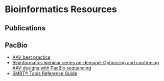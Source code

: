 # Bioinformatics Resources

## Publications

## PacBio 

  - [AAV best practice](https://www.pacb.com/wp-content/uploads/Application-Brochure-AAV-Sequencing-with-HiFi-Reads.pdf)
  - [Bioinformatics webinar series on-demand: Optimizing and confirming AAV
designs with PacBio sequencing](https://programs.pacificbiosciences.com/l/1652/2022-10-06/43qrzy)
  - [SMRT® Tools Reference Guide](https://www.pacb.com/wp-content/uploads/SMRT_Tools_Reference_Guide_v10.1.pdf)

